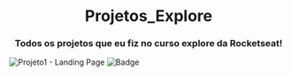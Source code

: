 <h1 align="center">Projetos_Explore</h1>
 <h3 align="center">Todos os projetos que eu fiz no curso explore da Rocketseat!</h3>



 
![Projeto1 - Landing Page](https://github.com/EmersomNunes/Projetos_Explore/assets/138039830/eb159015-4e11-471b-be37-2dbca15e3408)
![Badge](https://projetos-explore.vercel.app/?style=for-the-badge&logo=ghost)
